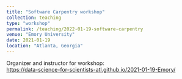 ```yaml
---
title: "Software Carpentry workshop"
collection: teaching
type: "workshop"
permalink: /teaching/2022-01-19-software-carpentry
venue: "Emory University"
date: 2021-01-19
location: "Atlanta, Georgia"
---
```


Organizer and instructor for workshop:  
<https://data-science-for-scientists-atl.github.io/2021-01-19-Emory/>

